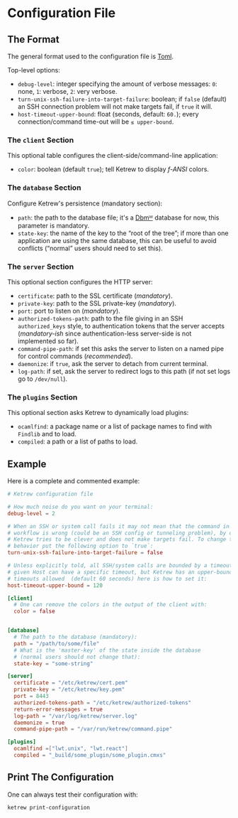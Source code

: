 Configuration File
==================

The Format
----------

The general format used to the configuration file is
[Toml](https://github.com/toml-lang/toml).

Top-level options:

- `debug-level`: integer specifying the amount of verbose messages: `0`: none,
`1`: verbose, `2`: very verbose.
- `turn-unix-ssh-failure-into-target-failure`: boolean; if `false` (default) an
SSH connection problem will not make targets fail, if `true` it will.
- `host-timeout-upper-bound`: float (seconds, default: `60.`); every
connection/command time-out will be `≤ upper-bound`.

### The `client` Section

This optional table configures the client-side/command-line application: 

- `color`: boolean (default `true`); tell Ketrew to display *f-ANSI* colors.

### The `database` Section

Configure Ketrew's persistence (mandatory section):

- `path`: the path to the database file; it's a
[Dbmᵂ](http://en.wikipedia.org/wiki/Dbm) database for now, this parameter is
mandatory.
- `state-key`: the name of the key to the “root of the tree”; if more than one
application are using the same database, this can be useful to avoid conflicts
(“normal” users should need to set this).

### The `server` Section

This optional section configures the HTTP server:

- `certificate`: path to the SSL certificate (*mandatory*).
- `private-key`: path to the SSL private-key (*mandatory*).
- `port`: port to listen on (*mandatory*).
- `authorized-tokens-path`: path to the file giving in an SSH `authorized_keys`
style, to authentication tokens that the server accepts (*mandatory-ish* since
authentication-less server-side is not implemented so far).
- `command-pipe-path`: if set this asks the server to listen on a named pipe
for control commands (*recommended*).
- `daemonize`: if `true`, ask the server to detach from current terminal.
- `log-path`: if set, ask the server to redirect logs to this path (if not set
logs go to `/dev/null`).

### The `plugins` Section

This optional section asks Ketrew to dynamically load plugins:

- `ocamlfind`: a package name or a list of package names to find with `Findlib`
and to load.
- `compiled`: a path or a list of paths to load.


Example
-------

Here is a complete and commented example:

```toml
# Ketrew configuration file

# How much noise do you want on your terminal:
debug-level = 2

# When an SSH or system call fails it may not mean that the command in your
# workflow is wrong (could be an SSH config or tunneling problem), by default,
# Ketrew tries to be clever and does not make targets fail. To change this
# behavior put the following option to `true`:
turn-unix-ssh-failure-into-target-failure = false

# Unless explicitly told, all SSH/system calls are bounded by a timeout.  A
# given Host can have a specific timeout, but Ketrew has an upper-bound of all
# timeouts allowed  (default 60 seconds) here is how to set it:
host-timeout-upper-bound = 120

[client]
  # One can remove the colors in the output of the client with:
  color = false


[database]
  # The path to the database (mandatory):
  path = "/path/to/some/file"
  # What is the 'master-key' of the state inside the database
  # (normal users should not change that):
  state-key = "some-string"

[server]
  certificate = "/etc/ketrew/cert.pem"
  private-key = "/etc/ketrew/key.pem"
  port = 8443
  authorized-tokens-path = "/etc/ketrew/authorized-tokens"
  return-error-messages = true
  log-path = "/var/log/ketrew/server.log"
  daemonize = true
  command-pipe-path = "/var/run/ketrew/command.pipe"

[plugins]
  ocamlfind =["lwt.unix", "lwt.react"]
  compiled = "_build/some_plugin/some_plugin.cmxs"
```

Print The Configuration
-----------------------

One can always test their configuration with:

    ketrew print-configuration

